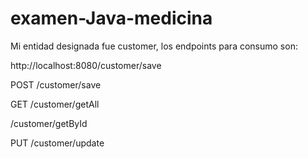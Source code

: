 # examen-Java-medicina

Mi entidad designada fue customer, los endpoints para consumo son:

http://localhost:8080/customer/save

POST
/customer/save

GET
/customer/getAll

/customer/getById


PUT
/customer/update
